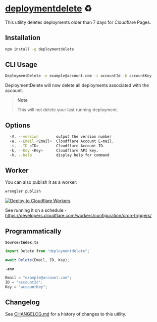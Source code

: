 # [deploymentdelete] ♻️

This utility deletes deployments older than 7 days for Cloudflare Pages.

## Installation

```sh
npm install -g deploymentdelete
```

## CLI Usage

```sh
DeploymentDelete -e example@account.com -i accountId -k accountKey
```

DeploymentDelete will now delete all deployments associated with the account.

> **Note**
>
> This will not delete your last running deployment.

## Options

```sh
  -V, --version        output the version number
  -e, --Email <Email>  Cloudflare Account E-mail.
  -i, --ID <ID>        Cloudflare Account ID.
  -k, --Key <Key>      Cloudflare API key.
  -h, --help           display help for command
```

## Worker

You can also publish it as a worker:

```sh
wrangler publish
```

[![Deploy to Cloudflare Workers](https://deploy.workers.cloudflare.com/button)](https://deploy.workers.cloudflare.com/?url=https://github.com/NikolaRHristov/DeploymentDelete)

See running it on a schedule -
https://developers.cloudflare.com/workers/configuration/cron-triggers/

## Programmatically

**`Source/Index.ts`**

```ts
import Delete from "deploymentdelete";

await Delete(Email, ID, Key);
```

**`.env`**

```ts
Email = "example@account.com";
ID = "accountId";
Key = "accountKey";
```

## Changelog

See [CHANGELOG.md](CHANGELOG.md) for a history of changes to this utility.

[deploymentdelete]: https://npmjs.org/deploymentdelete
